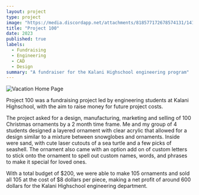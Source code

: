 ```yaml
---
layout: project
type: project
image: "https://media.discordapp.net/attachments/818577172678574131/1418059843075444736/IMG_5720.jpg?ex=68ccbea4&is=68cb6d24&hm=5639dc27f770eb3c0cb919402d43f033b3c6ea7b47a3f5f6c32cdec77997ae7f&=&format=webp&width=600&height=600"
title: "Project 100"
date: 2023
published: true
labels:
  - Fundraising
  - Engineering
  - CAD
  - Design
summary: "A fundraiser for the Kalani Highschool engineering program"
---
```


<img class="img-fluid" src="https://cdn.discordapp.com/attachments/818577172678574131/1418059843075444736/IMG_5720.jpg?ex=68ccbea4&is=68cb6d24&hm=5639dc27f770eb3c0cb919402d43f033b3c6ea7b47a3f5f6c32cdec77997ae7f" alt="Vacation Home Page">


Project 100 was a fundraising project led by engineering students at Kalani Highschool, with the aim to raise money for future project costs. 

The project asked for a design, manufacturing, marketing and selling of 100 Christmas ornaments by a 2 month time frame. Me and my group of 4 students designed a layered ornament with clear acrylic that allowed for a design similar to a mixture between snowglobes and ornaments. Inside were sand, with cute laser cutouts of a sea turtle and a few picks of seashell. The ornament also came with an option add on of custom letters to stick onto the ornament to spell out custom names, words, and phrases to make it special for loved ones. 

With a total budget of $200, we were able to make 105 ornaments and sold all 105 at the cost of $8 dollars per piece, making a net profit of around 600 dollars for the Kalani Highschool engineering department. 
